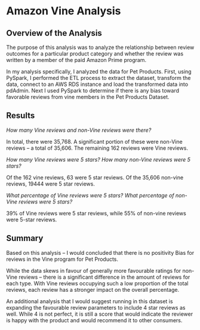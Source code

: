 # Amazon Vine Analysis

## Overview of the Analysis

The purpose of this analysis was to analyze the relationship between review outcomes for a particular product category and whether the review was written by a member of the paid Amazon Prime program. 

In my analysis specifically, I analyzed the data for Pet Products. First, using PySpark, I performed the ETL process to extract the dataset, transform the data, connect to an AWS RDS instance and load the transformed data into pdAdmin. Next I used PySpark to determine if there is any bias toward favorable reviews from vine members in the Pet Products Dataset. 

## Results

_How many Vine reviews and non-Vine reviews were there?_

 In total, there were 35,768. A significant portion of these were non-Vine reviews – a total of 35,606. The remaining 162 reviews were Vine reviews.

_How many Vine reviews were 5 stars? How many non-Vine reviews were 5 stars?_

Of the 162 vine reviews, 63 were 5 star reviews. 
Of the 35,606 non-vine reviews, 19444 were 5 star reviews.

_What percentage of Vine reviews were 5 stars? What percentage of non-Vine reviews were 5 stars?_

39% of Vine reviews were 5 star reviews, while 55% of non-vine reviews were 5-star reviews.

## Summary

Based on this analysis – I would concluded that there is no positivity Bias for reviews in the Vine program for Pet Products. 

While the data skews in favour of generally more favourable ratings for non-Vine reviews – there is a significant difference in the amount of reviews for each type. With Vine reviews occupying such a low proportion of the total reviews, each review has a stronger impact on the overall percentage. 

An additional analysis that I would suggest running in this dataset is expanding the favourable review parameters to include 4 star reviews as well. While 4 is not perfect, it is still a score that would indicate the reviewer is happy with the product and would recommend it to other consumers. 

